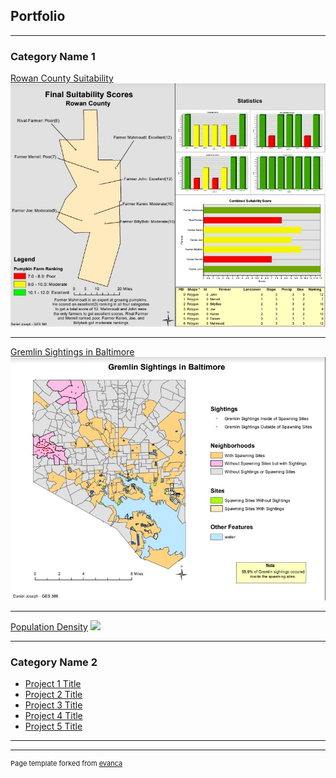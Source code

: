 ## Portfolio

---

### Category Name 1 

[Rowan County Suitability](/sample_page)
<img src="images/suit2.jpg?raw=true"/>

---
[Gremlin Sightings in Baltimore](/pdf/sample_presentation.pdf)
<img src="images/gremlin.jpg?raw=true"/>

---
[Population Density](http://example.com/)
<img src="images/dummy_thumbnail.jpg?raw=true"/>

---

### Category Name 2

- [Project 1 Title](http://example.com/)
- [Project 2 Title](http://example.com/)
- [Project 3 Title](http://example.com/)
- [Project 4 Title](http://example.com/)
- [Project 5 Title](http://example.com/)

---




---
<p style="font-size:11px">Page template forked from <a href="https://github.com/evanca/quick-portfolio">evanca</a></p>
<!-- Remove above link if you don't want to attibute -->
